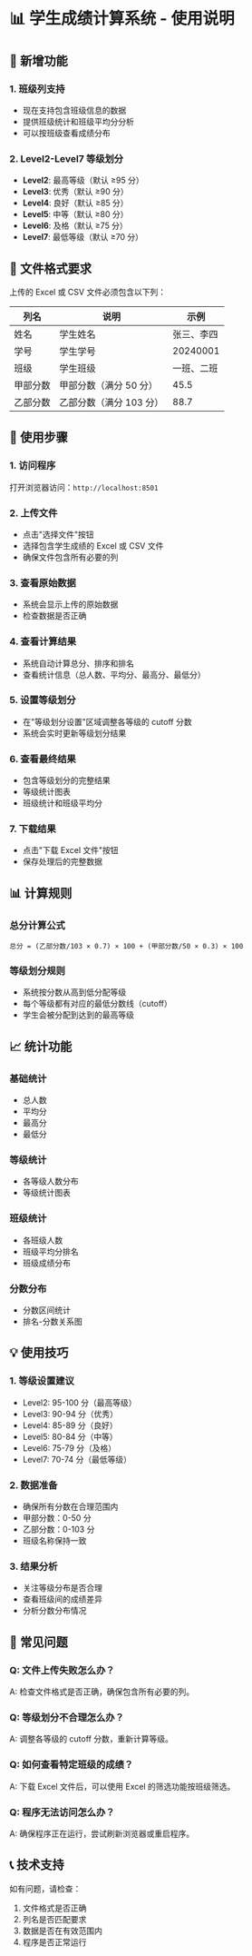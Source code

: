 # 📊 学生成绩计算系统 - 使用说明

## 🎯 新增功能

### 1. 班级列支持

- 现在支持包含班级信息的数据
- 提供班级统计和班级平均分分析
- 可以按班级查看成绩分布

### 2. Level2-Level7 等级划分

- **Level2**: 最高等级（默认 ≥95 分）
- **Level3**: 优秀（默认 ≥90 分）
- **Level4**: 良好（默认 ≥85 分）
- **Level5**: 中等（默认 ≥80 分）
- **Level6**: 及格（默认 ≥75 分）
- **Level7**: 最低等级（默认 ≥70 分）

## 📁 文件格式要求

上传的 Excel 或 CSV 文件必须包含以下列：

| 列名     | 说明                    | 示例       |
| -------- | ----------------------- | ---------- |
| 姓名     | 学生姓名                | 张三、李四 |
| 学号     | 学生学号                | 20240001   |
| 班级     | 学生班级                | 一班、二班 |
| 甲部分数 | 甲部分数（满分 50 分）  | 45.5       |
| 乙部分数 | 乙部分数（满分 103 分） | 88.7       |

## 🚀 使用步骤

### 1. 访问程序

打开浏览器访问：`http://localhost:8501`

### 2. 上传文件

- 点击"选择文件"按钮
- 选择包含学生成绩的 Excel 或 CSV 文件
- 确保文件包含所有必要的列

### 3. 查看原始数据

- 系统会显示上传的原始数据
- 检查数据是否正确

### 4. 查看计算结果

- 系统自动计算总分、排序和排名
- 查看统计信息（总人数、平均分、最高分、最低分）

### 5. 设置等级划分

- 在"等级划分设置"区域调整各等级的 cutoff 分数
- 系统会实时更新等级划分结果

### 6. 查看最终结果

- 包含等级划分的完整结果
- 等级统计图表
- 班级统计和班级平均分

### 7. 下载结果

- 点击"下载 Excel 文件"按钮
- 保存处理后的完整数据

## 📊 计算规则

### 总分计算公式

```
总分 = (乙部分数/103 × 0.7) × 100 + (甲部分数/50 × 0.3) × 100
```

### 等级划分规则

- 系统按分数从高到低分配等级
- 每个等级都有对应的最低分数线（cutoff）
- 学生会被分配到达到的最高等级

## 📈 统计功能

### 基础统计

- 总人数
- 平均分
- 最高分
- 最低分

### 等级统计

- 各等级人数分布
- 等级统计图表

### 班级统计

- 各班级人数
- 班级平均分排名
- 班级成绩分布

### 分数分布

- 分数区间统计
- 排名-分数关系图

## 💡 使用技巧

### 1. 等级设置建议

- Level2: 95-100 分（最高等级）
- Level3: 90-94 分（优秀）
- Level4: 85-89 分（良好）
- Level5: 80-84 分（中等）
- Level6: 75-79 分（及格）
- Level7: 70-74 分（最低等级）

### 2. 数据准备

- 确保所有分数在合理范围内
- 甲部分数：0-50 分
- 乙部分数：0-103 分
- 班级名称保持一致

### 3. 结果分析

- 关注等级分布是否合理
- 查看班级间的成绩差异
- 分析分数分布情况

## 🔧 常见问题

### Q: 文件上传失败怎么办？

A: 检查文件格式是否正确，确保包含所有必要的列。

### Q: 等级划分不合理怎么办？

A: 调整各等级的 cutoff 分数，重新计算等级。

### Q: 如何查看特定班级的成绩？

A: 下载 Excel 文件后，可以使用 Excel 的筛选功能按班级筛选。

### Q: 程序无法访问怎么办？

A: 确保程序正在运行，尝试刷新浏览器或重启程序。

## 📞 技术支持

如有问题，请检查：

1. 文件格式是否正确
2. 列名是否匹配要求
3. 数据是否在有效范围内
4. 程序是否正常运行
